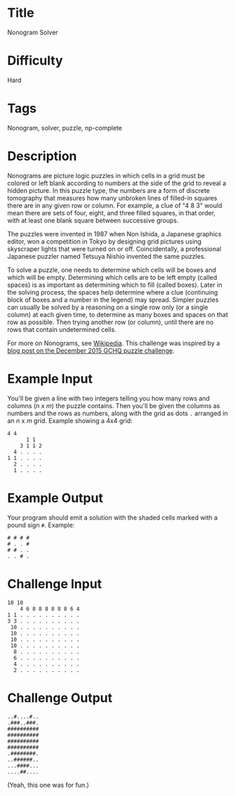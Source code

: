 # Title

Nonogram Solver

# Difficulty

Hard

# Tags

Nonogram, solver, puzzle, np-complete

# Description

Nonograms are picture logic puzzles in which cells in a grid must be colored or left blank according to numbers at the side of the grid to reveal a hidden picture. In this puzzle type, the numbers are a form of discrete tomography that measures how many unbroken lines of filled-in squares there are in any given row or column. For example, a clue of "4 8 3" would mean there are sets of four, eight, and three filled squares, in that order, with at least one blank square between successive groups.

The puzzles were invented in 1987 when Non Ishida, a Japanese graphics editor, won a competition in Tokyo by designing grid pictures using skyscraper lights that were turned on or off. Coincidentally, a professional Japanese puzzler named Tetsuya Nishio invented the same puzzles.

To solve a puzzle, one needs to determine which cells will be boxes and which will be empty. Determining which cells are to be left empty (called spaces) is as important as determining which to fill (called boxes). Later in the solving process, the spaces help determine where a clue (continuing block of boxes and a number in the legend) may spread. Simpler puzzles can usually be solved by a reasoning on a single row only (or a single column) at each given time, to determine as many boxes and spaces on that row as possible. Then trying another row (or column), until there are no rows that contain undetermined cells.

For more on Nonograms, see [Wikipedia](https://en.wikipedia.org/wiki/Nonogram). This challenge was inspired by a [blog post on the December 2015 GCHQ puzzle challenge](http://neilmitchell.blogspot.com/2015/12/solving-gchq-puzzle-by-hand.html). 

# Example Input

You'll be given a line with two integers telling you how many rows and columns (*n* x *m*) the puzzle contains. Then you'll be given the columns as numbers and the rows as numbers, along with the grid as dots `.` arranged in an *n* x *m* grid. Example showing a 4x4 grid:

    4 4    
          1 1  
        3 1 1 2 
      4 . . . .
    1 1 . . . .
      2 . . . .
      1 . . . .

# Example Output

Your program should emit a solution with the shaded cells marked with a pound sign `#`. Example:

    # # # #
    # . . #
    # # . .
    . . # .

# Challenge Input

    10 10
        4 6 8 8 8 8 8 8 6 4
    1 1 . . . . . . . . . .
    3 3 . . . . . . . . . .
     10 . . . . . . . . . .
     10 . . . . . . . . . .
     10 . . . . . . . . . .
     10 . . . . . . . . . .
      8 . . . . . . . . . .
      6 . . . . . . . . . .
      4 . . . . . . . . . .
      2 . . . . . . . . . .

# Challenge Output

    ..#....#..
    .###..###.
    ##########
    ##########
    ##########
    ##########
    .########.
    ..######..
    ...####...
    ....##....

(Yeah, this one was for fun.)
